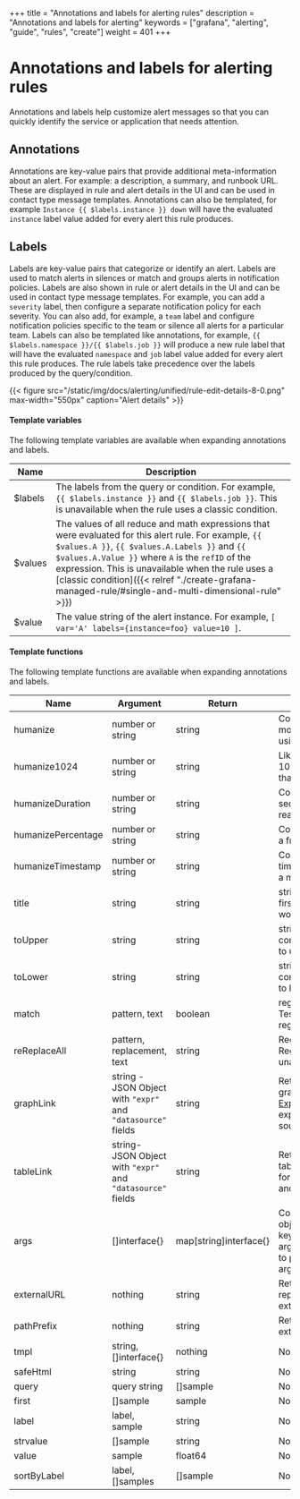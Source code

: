 +++
title = "Annotations and labels for alerting rules"
description = "Annotations and labels for alerting"
keywords = ["grafana", "alerting", "guide", "rules", "create"]
weight = 401
+++

# Annotations and labels for alerting rules

Annotations and labels help customize alert messages so that you can quickly identify the service or application that needs attention.

## Annotations

Annotations are key-value pairs that provide additional meta-information about an alert. For example: a description, a summary, and runbook URL. These are displayed in rule and alert details in the UI and can be used in contact type message templates. Annotations can also be templated, for example `Instance {{ $labels.instance }} down` will have the evaluated `instance` label value added for every alert this rule produces.

## Labels

Labels are key-value pairs that categorize or identify an alert. Labels are used to match alerts in silences or match and groups alerts in notification policies. Labels are also shown in rule or alert details in the UI and can be used in contact type message templates. For example, you can add a `severity` label, then configure a separate notification policy for each severity. You can also add, for example, a `team` label and configure notification policies specific to the team or silence all alerts for a particular team. Labels can also be templated like annotations, for example, `{{ $labels.namespace }}/{{ $labels.job }}` will produce a new rule label that will have the evaluated `namespace` and `job` label value added for every alert this rule produces. The rule labels take precedence over the labels produced by the query/condition.

{{< figure src="/static/img/docs/alerting/unified/rule-edit-details-8-0.png" max-width="550px" caption="Alert details" >}}

#### Template variables

The following template variables are available when expanding annotations and labels.

| Name    | Description                                                                                                                                                                                                                                                                                                                                                             |
| ------- | ----------------------------------------------------------------------------------------------------------------------------------------------------------------------------------------------------------------------------------------------------------------------------------------------------------------------------------------------------------------------- |
| $labels | The labels from the query or condition. For example, `{{ $labels.instance }}` and `{{ $labels.job }}`. This is unavailable when the rule uses a classic condition.                                                                                                                                                                                                      |
| $values | The values of all reduce and math expressions that were evaluated for this alert rule. For example, `{{ $values.A }}`, `{{ $values.A.Labels }}` and `{{ $values.A.Value }}` where `A` is the `refID` of the expression. This is unavailable when the rule uses a [classic condition]({{< relref "./create-grafana-managed-rule/#single-and-multi-dimensional-rule" >}}) |
| $value  | The value string of the alert instance. For example, `[ var='A' labels={instance=foo} value=10 ]`.                                                                                                                                                                                                                                                                      |

#### Template functions

The following template functions are available when expanding annotations and labels.

| Name               | Argument                                                     | Return                 | Description                                                                                                                                 |
| ------------------ | ------------------------------------------------------------ | ---------------------- | ------------------------------------------------------------------------------------------------------------------------------------------- |
| humanize           | number or string                                             | string                 | Converts a number to a more readable format, using metric prefixes.                                                                         |
| humanize1024       | number or string                                             | string                 | Like humanize, but uses 1024 as the base rather than 1000.                                                                                  |
| humanizeDuration   | number or string                                             | string                 | Converts a duration in seconds to a more readable format.                                                                                   |
| humanizePercentage | number or string                                             | string                 | Converts a ratio value to a fraction of 100.                                                                                                |
| humanizeTimestamp  | number or string                                             | string                 | Converts a Unix timestamp in seconds to a more readable format.                                                                             |
| title              | string                                                       | string                 | strings.Title, capitalises first character of each word.                                                                                    |
| toUpper            | string                                                       | string                 | strings.ToUpper, converts all characters to upper case.                                                                                     |
| toLower            | string                                                       | string                 | strings.ToLower, converts all characters to lower case.                                                                                     |
| match              | pattern, text                                                | boolean                | regexp.MatchString Tests for a unanchored regexp match.                                                                                     |
| reReplaceAll       | pattern, replacement, text                                   | string                 | Regexp.ReplaceAllString Regexp substitution, unanchored.                                                                                    |
| graphLink          | string - JSON Object with `"expr"` and `"datasource"` fields | string                 | Returns the path to graphical view in [Explore](https://grafana.com/docs/grafana/latest/explore/) for the given expression and data source. |
| tableLink          | string- JSON Object with `"expr"` and `"datasource"` fields  | string                 | Returns the path to tabular view in [Explore](https://grafana.com/docs/grafana/latest/explore/) for the given expression and data source.   |
| args               | []interface{}                                                | map[string]interface{} | Converts a list of objects to a map with keys, for example, arg0, arg1. Use this function to pass multiple arguments to templates.          |
| externalURL        | nothing                                                      | string                 | Returns a string representing the external URL.                                                                                             |
| pathPrefix         | nothing                                                      | string                 | Returns the path of the external URL.                                                                                                       |
| tmpl               | string, []interface{}                                        | nothing                | Not supported                                                                                                                               |
| safeHtml           | string                                                       | string                 | Not supported                                                                                                                               |
| query              | query string                                                 | []sample               | Not supported                                                                                                                               |
| first              | []sample                                                     | sample                 | Not supported                                                                                                                               |
| label              | label, sample                                                | string                 | Not supported                                                                                                                               |
| strvalue           | []sample                                                     | string                 | Not supported                                                                                                                               |
| value              | sample                                                       | float64                | Not supported                                                                                                                               |
| sortByLabel        | label, []samples                                             | []sample               | Not supported                                                                                                                               |
